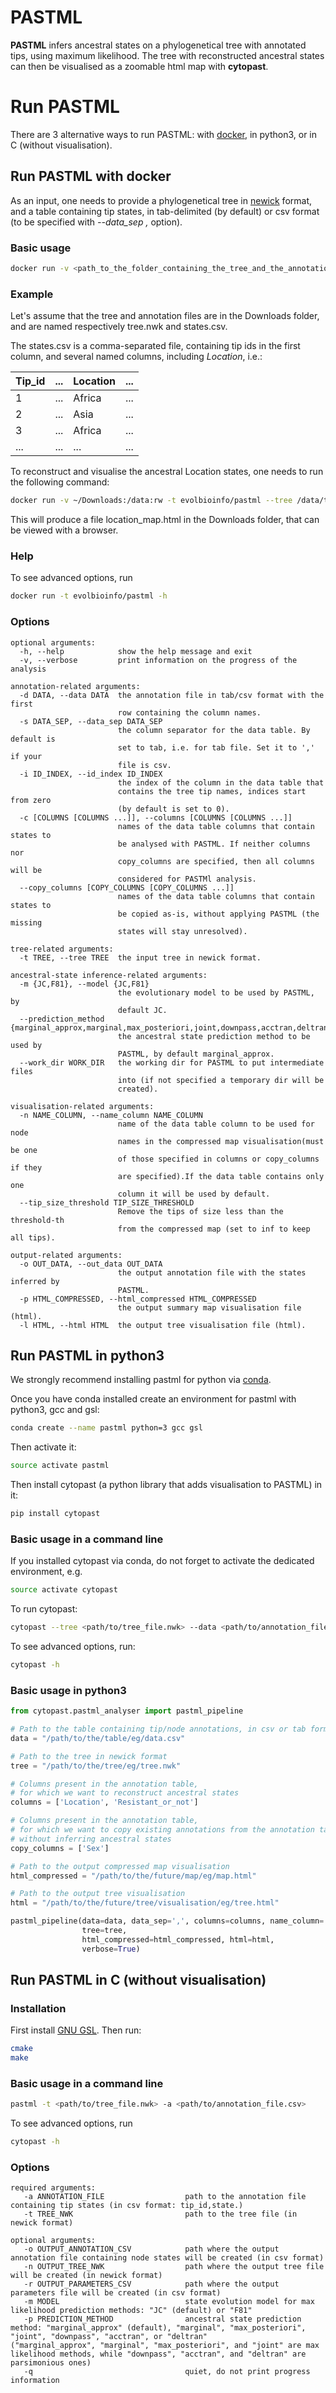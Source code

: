 # PASTML 

__PASTML__ infers ancestral states on a phylogenetical tree with annotated tips, using maximum likelihood.
The tree with reconstructed ancestral states can then be visualised as a zoomable html map with __cytopast__.


# Run PASTML

There are 3 alternative ways to run PASTML: with [docker](https://hub.docker.com/), in python3, or in C (without visualisation).


## Run PASTML with docker
As an input, one needs to provide a phylogenetical tree in [newick](https://en.wikipedia.org/wiki/Newick_format) format,
and a table containing tip states, 
in tab-delimited (by default) or csv format (to be specified with *--data_sep ,* option).

### Basic usage
```bash
docker run -v <path_to_the_folder_containing_the_tree_and_the_annotations>:/data:rw -t evolbioinfo/pastml --tree /data/<tree_file> --data /data/<annotation_file> --columns <one_or_more_column_names> --html_compressed /data/<map_name>
```

### Example
Let's assume that the tree and annotation files are in the Downloads folder, 
and are named respectively tree.nwk and states.csv.

The states.csv is a comma-separated file, containing tip ids in the first column, 
and several named columns, including *Location*, i.e.:


Tip_id | ... | Location | ...
----- |  ----- | ----- | -----
1 | ... | Africa | ...
2 | ... | Asia | ...
3 | ... | Africa | ...
... | ... | ... | ...

To reconstruct and visualise the ancestral Location states, 
one needs to run the following command:

```bash
docker run -v ~/Downloads:/data:rw -t evolbioinfo/pastml --tree /data/tree.nwk --data /data/states.csv --data_sep , --columns Location --html_compressed /data/location_map.html
```

This will produce a file location_map.html in the Downloads folder, 
that can be viewed with a browser.


###  Help

To see advanced options, run
```bash
docker run -t evolbioinfo/pastml -h
```

### Options

```
optional arguments:
  -h, --help            show the help message and exit
  -v, --verbose         print information on the progress of the analysis

annotation-related arguments:
  -d DATA, --data DATA  the annotation file in tab/csv format with the first
                        row containing the column names.
  -s DATA_SEP, --data_sep DATA_SEP
                        the column separator for the data table. By default is
                        set to tab, i.e. for tab file. Set it to ',' if your
                        file is csv.
  -i ID_INDEX, --id_index ID_INDEX
                        the index of the column in the data table that
                        contains the tree tip names, indices start from zero
                        (by default is set to 0).
  -c [COLUMNS [COLUMNS ...]], --columns [COLUMNS [COLUMNS ...]]
                        names of the data table columns that contain states to
                        be analysed with PASTML. If neither columns nor
                        copy_columns are specified, then all columns will be
                        considered for PASTMl analysis.
  --copy_columns [COPY_COLUMNS [COPY_COLUMNS ...]]
                        names of the data table columns that contain states to
                        be copied as-is, without applying PASTML (the missing
                        states will stay unresolved).

tree-related arguments:
  -t TREE, --tree TREE  the input tree in newick format.

ancestral-state inference-related arguments:
  -m {JC,F81}, --model {JC,F81}
                        the evolutionary model to be used by PASTML, by
                        default JC.
  --prediction_method {marginal_approx,marginal,max_posteriori,joint,downpass,acctran,deltran}
                        the ancestral state prediction method to be used by
                        PASTML, by default marginal_approx.
  --work_dir WORK_DIR   the working dir for PASTML to put intermediate files
                        into (if not specified a temporary dir will be
                        created).

visualisation-related arguments:
  -n NAME_COLUMN, --name_column NAME_COLUMN
                        name of the data table column to be used for node
                        names in the compressed map visualisation(must be one
                        of those specified in columns or copy_columns if they
                        are specified).If the data table contains only one
                        column it will be used by default.
  --tip_size_threshold TIP_SIZE_THRESHOLD
                        Remove the tips of size less than the threshold-th
                        from the compressed map (set to inf to keep all tips).

output-related arguments:
  -o OUT_DATA, --out_data OUT_DATA
                        the output annotation file with the states inferred by
                        PASTML.
  -p HTML_COMPRESSED, --html_compressed HTML_COMPRESSED
                        the output summary map visualisation file (html).
  -l HTML, --html HTML  the output tree visualisation file (html).
```

## Run PASTML in python3

We strongly recommend installing pastml for python via [conda](https://conda.io/docs/). 

Once you have conda installed create an environment for pastml with python3, gcc and gsl:

```bash
conda create --name pastml python=3 gcc gsl
```

Then activate it:
```bash
source activate pastml
```

Then install cytopast (a python library that adds visualisation to PASTML) in it:

```bash
pip install cytopast
```

### Basic usage in a command line
If you installed cytopast via conda, do not forget to activate the dedicated environment, e.g.

```bash
source activate cytopast
```

To run cytopast:

```bash
cytopast --tree <path/to/tree_file.nwk> --data <path/to/annotation_file.tab> --columns <one_or_more_column_names> --html_compressed <path/to/output/map.html>
```

To see advanced options, run:
```bash
cytopast -h
```

### Basic usage in python3
```python
from cytopast.pastml_analyser import pastml_pipeline

# Path to the table containing tip/node annotations, in csv or tab format
data = "/path/to/the/table/eg/data.csv"

# Path to the tree in newick format
tree = "/path/to/the/tree/eg/tree.nwk"

# Columns present in the annotation table,
# for which we want to reconstruct ancestral states
columns = ['Location', 'Resistant_or_not']

# Columns present in the annotation table,
# for which we want to copy existing annotations from the annotation table,
# without inferring ancestral states
copy_columns = ['Sex']

# Path to the output compressed map visualisation
html_compressed = "/path/to/the/future/map/eg/map.html"

# Path to the output tree visualisation
html = "/path/to/the/future/tree/visualisation/eg/tree.html"

pastml_pipeline(data=data, data_sep=',', columns=columns, name_column='Location',
                tree=tree,
                html_compressed=html_compressed, html=html, 
                verbose=True)
```

## Run PASTML in C (without visualisation)

### Installation

First install [GNU GSL](https://www.gnu.org/software/gsl/).
Then run:
```bash
cmake
make
```


### Basic usage in a command line
```bash
pastml -t <path/to/tree_file.nwk> -a <path/to/annotation_file.csv> 
```

To see advanced options, run
```bash
cytopast -h
```

### Options
```
required arguments:
   -a ANNOTATION_FILE                  path to the annotation file containing tip states (in csv format: tip_id,state.)
   -t TREE_NWK                         path to the tree file (in newick format)

optional arguments:
   -o OUTPUT_ANNOTATION_CSV            path where the output annotation file containing node states will be created (in csv format)
   -n OUTPUT_TREE_NWK                  path where the output tree file will be created (in newick format)
   -r OUTPUT_PARAMETERS_CSV            path where the output parameters file will be created (in csv format)
   -m MODEL                            state evolution model for max likelihood prediction methods: "JC" (default) or "F81"
   -p PREDICTION_METHOD                ancestral state prediction method: "marginal_approx" (default), "marginal", "max_posteriori", "joint", "downpass", "acctran", or "deltran"
("marginal_approx", "marginal", "max_posteriori", and "joint" are max likelihood methods, while "downpass", "acctran", and "deltran" are parsimonious ones)
   -q                                  quiet, do not print progress information
```
